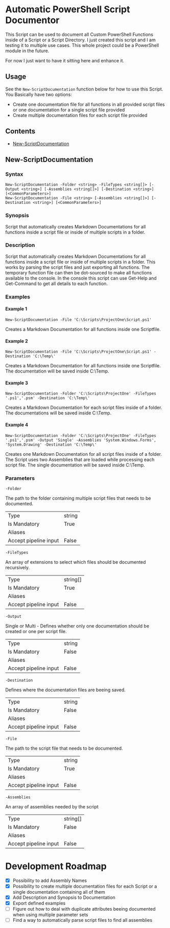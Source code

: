 # Automatic PowerShell Script Documentor

This Script can be used to document all Custom PowerShell Functions inside of a Script or a Script Directory.
I just created this script and I am testing it to multiple use cases. This whole project could be a PowerShell module in the future.

For now I just want to have it sitting here and enhance it.

## Usage

See the `New-ScriptDocumentation` function below for how to use this Script. You Basically have two options:

-   Create one documentation file for all functions in all provided script files or one documentation for a single script file provided
-   Create multiple documentation files for each script file provided

## Contents

-   [New-ScriptDocumentation](#new-scriptdocumentation)

## New-ScriptDocumentation

### Syntax

```
New-ScriptDocumentation -Folder <string> -FileTypes <string[]> [-Output <string>] [-Assemblies <string[]>] [-Destination <string>] [<CommonParameters>]
New-ScriptDocumentation -File <string> [-Assemblies <string[]>] [-Destination <string>] [<CommonParameters>]
```

### Synopsis

Script that automatically creates Markdown Documentations for all functions inside a script file or inside of multiple scripts in a folder.

### Description

Script that automatically creates Markdown Documentations for all functions inside a script file or inside of multiple scripts in a folder. This works by parsing the script files and just exporting all functions. The temporary function file can then be dot-sourced to make all functions available to the console.
In the console this script can use Get-Help and Get-Command to get all details to each function.

### Examples

#### Example 1

`New-ScriptDocumentation -File 'C:\Scripts\ProjectOne\Script.ps1'`

Creates a Markdown Documentation for all functions inside one Scriptfile.

#### Example 2

`New-ScriptDocumentation -File 'C:\Scripts\ProjectOne\Script.ps1' -Destination 'C:\Temp\'`

Creates a Markdown Documentation for all functions inside one Scriptfile. The documentation will be saved inside C:\Temp.

#### Example 3

`New-ScriptDocumentation -Folder 'C:\Scripts\ProjectOne' -FileTypes '.ps1','.psm' -Destination 'C:\Temp\'`

Creates a Markdown Documentation for each script files inside of a folder. The documentations will be saved inside C:\Temp.

#### Example 4

`New-ScriptDocumentation -Folder 'C:\Scripts\ProjectOne' -FileTypes '.ps1','.psm' -Output 'Single' -Assemblies 'System.Windows.Forms', 'System.Drawing' -Destination 'C:\Temp\'`

Creates one Markdown Documentation for all script files inside of a folder. The Script uses two Assemblies that are loaded while processing each script file. The single documentation will be saved inside C:\Temp.

### Parameters

`-Folder`

The path to the folder containing multiple script files that needs to be documented.

<table>
<tr><td>Type</td><td>string</td></tr>
<tr><td>Is Mandatory</td><td>True</td></tr>
<tr><td>Aliases</td><td></td></tr>
<tr><td>Accept pipeline input</td><td>False</td></tr>
</table>

`-FileTypes`

An array of extensions to select which files should be documented recursively.

<table>
<tr><td>Type</td><td>string[]</td></tr>
<tr><td>Is Mandatory</td><td>True</td></tr>
<tr><td>Aliases</td><td></td></tr>
<tr><td>Accept pipeline input</td><td>False</td></tr>
</table>

`-Output`

Single or Multi - Defines whether only one documentation should be created or one per script file.

<table>
<tr><td>Type</td><td>string</td></tr>
<tr><td>Is Mandatory</td><td>False</td></tr>
<tr><td>Aliases</td><td></td></tr>
<tr><td>Accept pipeline input</td><td>False</td></tr>
</table>

`-Destination`

Defines where the documentation files are beeing saved.

<table>
<tr><td>Type</td><td>string</td></tr>
<tr><td>Is Mandatory</td><td>False</td></tr>
<tr><td>Aliases</td><td></td></tr>
<tr><td>Accept pipeline input</td><td>False</td></tr>
</table>

`-File`

The path to the script file that needs to be documented.

<table>
<tr><td>Type</td><td>string</td></tr>
<tr><td>Is Mandatory</td><td>True</td></tr>
<tr><td>Aliases</td><td></td></tr>
<tr><td>Accept pipeline input</td><td>False</td></tr>
</table>

`-Assemblies`

An array of assemblies needed by the script

<table>
<tr><td>Type</td><td>string[]</td></tr>
<tr><td>Is Mandatory</td><td>False</td></tr>
<tr><td>Aliases</td><td></td></tr>
<tr><td>Accept pipeline input</td><td>False</td></tr>
</table>

# Development Roadmap

-   [x] Possibility to add Assembly Names
-   [x] Possibility to create multiple documentation files for each Script or a single documentation containing all of them
-   [x] Add Description and Synopsis to Documentation
-   [x] Export defined examples
-   [ ] Figure out how to deal with duplicate attributes beeing documented when using multiple parameter sets
-   [ ] Find a way to automatically parse script files to find all assemblies
